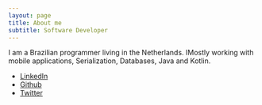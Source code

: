 ```yaml
---
layout: page
title: About me
subtitle: Software Developer
---
```


I am a Brazilian programmer living in the Netherlands. IMostly working with mobile applications, Serialization, Databases, Java and Kotlin.

- [LinkedIn](https://www.linkedin.com/in/paulovictorpinheiro/)
- [Github](https://github.com/paulovap/)
- [Twitter](https://twitter.com/paulovap_os)
